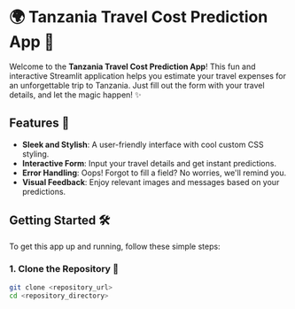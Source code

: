 # 🌍 Tanzania Travel Cost Prediction App 🚀

Welcome to the **Tanzania Travel Cost Prediction App**! This fun and interactive Streamlit application helps you estimate your travel expenses for an unforgettable trip to Tanzania. Just fill out the form with your travel details, and let the magic happen! ✨

## Features 🌟

- **Sleek and Stylish**: A user-friendly interface with cool custom CSS styling.
- **Interactive Form**: Input your travel details and get instant predictions.
- **Error Handling**: Oops! Forgot to fill a field? No worries, we'll remind you.
- **Visual Feedback**: Enjoy relevant images and messages based on your predictions.

## Getting Started 🛠️

To get this app up and running, follow these simple steps:

### 1. Clone the Repository 📂
```bash
git clone <repository_url>
cd <repository_directory>
